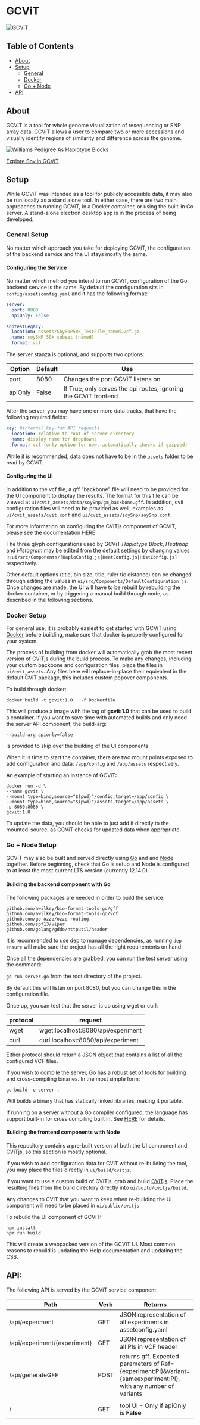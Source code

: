  # GCViT
![GCViT](assets/readme_images/logo.png?raw=true)

## Table of Contents
+ [About](#about) 
+ [Setup](#setup)
    + [General](#general-setup)
    + [Docker](#docker-setup)
    + [Go + Node](#go-+-node-setup) 
+ [API](#api)

## About

GCViT is a tool for whole genome visualization of resequencing or SNP array data. GCViT allows a
user to compare two or more accessions and visually identify regions of similarity and difference
across the genome.

![Williams Pedigree As Haplotype Blocks ](assets/readme_images/Williams_Pedigree2.png?raw=true)

[Explore Soy in GCViT](https://soybase.org/gcvit/)

## Setup
While GCViT was intended as a tool for publicly accessible data, it may also be run locally as a stand alone tool.
In either case, there are two main approaches to running GCViT, in a Docker container, or using the built-in Go server.
A stand-alone electron desktop app is in the process of being developed.
 
### General Setup
No matter which approach you take for deploying GCViT, the configuration of the backend service and the UI stays mostly the same.

#### Configuring the Service
No matter which method you intend to run GCViT, configuration of the Go backend service is the same.
By default the configuration sits in `config/assetsconfig.yaml` and it has the following format:

```yaml
server:
  port: 8080
  apiOnly: False

snptestLegacy:
  location: assets/SoySNP50k_TestFile_named.vcf.gz 
  name: soySNP 50k subset [named]
  format: vcf
```

The server stanza is optional, and supports two options:

| Option | Default | Use |
| ----- | ----- | ----- |
| port | 8080 | Changes the port GCViT listens on. |
| apiOnly | False | If True, only serves the api routes, ignoring the GCViT frontend |

After the server, you may have one or more data tracks, that have the following required fields:

```yaml
key: #internal key for API requests
  location: relative to root of server directory
  name: display name for dropdowns
  format: vcf (only option for now, automatically checks if gzipped)
```

While it is recommended, data does not have to be in the `assets` folder to be read by GCViT.

#### Configuring the UI

In addition to the vcf file, a gff "backbone" file will need to be provided for the UI component to display the results.
The format for this file can be viewed at `ui/cvit_assets/data/soySnp/gm_backbone.gff`. In addition, cvit configuration files
will need to be provided as well, examples as `ui/cvit_assets/cvit.conf` and `ui/cvit_assets/soySnp/soySnp.conf`.

For more information on configuring the CViTjs component of GCViT, please see the documentation [HERE](https://github.com/LegumeFederation/cvitjs/wiki)

The three glyph configurations used by GCViT *Haplotype Block*, *Heatmap* and *Histogram* may be edited from the default settings
by changing values in `ui/src/Components/[HaploConfig.js|HeatConfig.js|HistConfig.js]` respectively.

 Other default options (title, bin size, title, ruler tic distance) can be changed through editing the values in 
 `ui/src/Components/DefaultConfiguration.js`. Once changes are made, the UI will have to be rebuilt by rebuilding the docker container, or by triggering a manual build through node, as described in the following sections.

### Docker Setup
For general use, it is probably easiest to get started with GCViT using [Docker](https://www.docker.com/)
before building, make sure that docker is properly configured for your system.

The process of building from docker will automatically grab the most recent version of CViTjs during the build process.
To make any changes, including your custom backbone and configuration files, place the files in `ui/cvit_assets`. Any files here
will replace-in-place their equivalent in the default CViT package, this includes custom popover components.

To build through docker:
```
docker build -t gcvit:1.0 . -f Dockerfile
```
This will produce a image with the tag of **gcvit:1.0** that can be used to build a container.
If you want to save time with automated builds and only need the server API component, the build-arg:
```
--build-arg apionly=false
```
is provided to skip over the building of the UI components.

When it is time to start the container, there are two mount points exposed to add configuration and data:
`/app/config` and `/app/assets` respectively.

An example of starting an instance of GCViT: 
```
docker run -d \
--name gcvit \
--mount type=bind,source="$(pwd)"/config,target=/app/config \
--mount type=bind,source="$(pwd)"/assets,target=/app/assets \
-p 8080:8080 \
gcvit:1.0
```

To update the data, you should be able to just add it directly to the mounted-source, as GCViT checks for
updated data when appropriate. 

### Go + Node Setup
GCViT may also be built and served directly using [Go](https://golang.org/) and and [Node](https://nodejs.org/en/) together.
Before beginning, check that Go is setup and Node is configured to at least the most current LTS version (currently 12.14.0).

#### Building the backend component with Go
The following packages are needed in order to build the service:
```
github.com/awilkey/bio-format-tools-go/gff 
github.com/awilkey/bio-format-tools-go/vcf
github.com/go-ozzo/ozzo-routing
github.com/spf13/viper
github.com/golang/gddo/httputil/header
```
It is recommended to use [dep](https://golang.github.io/dep/) to manage dependencies, as running `dep ensure` will make sure the project has all the right requirements on hand.

Once all the dependencies are grabbed, you can run the test server using the command:

`go run server.go`
from the root directory of the project.

By default this will listen on port 8080, but you can change this in the configuration file.

Once up, you can test that the server is up using wget or curl:

| protocol | request |
| -------- | ------- |
| wget     | wget localhost:8080/api/experiment |
| curl     | curl localhost:8080/api/experiment |

Either protocol should return a JSON object that contains a list of all the configured VCF files.

If you wish to compile the server, Go has a robust set of tools for building and cross-compiling binaries.
In the most simple form:

`go build -o server .`

Will builds a binary that has statically linked libraries, making it portable.

If running on a server without a Go compiler configured, the language has support built-in for cross compiling built in. See [HERE](https://golangcookbook.com/chapters/running/cross-compiling/)
for details.

#### Building the frontend components with Node

This repository contains a pre-built version of both the UI component and CViTjs, so this section is mostly optional.

If you wish to add configuration data for CViT without re-building the tool, you may place the files directly in `ui/build/cvitjs`.

If you want to use a custom build of CViTjs, grab and build [CViTjs](https://github.com/LegumeFederation/cvitjs/tree/preact/buildalt). Place the resulting
files from the build directory directly into `ui/build/cvitjs/build`. 

Any changes to CViT that you want to keep when re-building the UI component will need to be placed in `ui/public/cvitjs`

To rebuild the UI component of GCViT:
```
npm install
npm run build
```

This will create a webpacked version of the GCViT UI. Most common reasons to rebuild is updating the Help documentation and
updating the CSS.


## API:

The following API is served by the GCViT service component:

| Path | Verb | Returns |
| ---- | ---- | ---- |
| /api/experiment| GET | JSON representation of all experiments in assetconfig.yaml |
| /api/experiment/{experiment} | GET | JSON representation of all PIs in VCF header |
| /api/generateGFF | POST | returns gff. Expected parameters of Ref={experiment:PI}&Variant={sameexperiment:PI}, with any number of variants |
| | | |
| / | GET | tool UI - Only if apiOnly is **False** |
